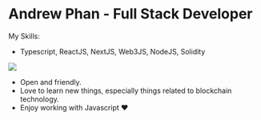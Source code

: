 # Andrew Phan - Full Stack Developer

My Skills:

- Typescript, ReactJS, NextJS, Web3JS, NodeJS, Solidity

![](https://camo.githubusercontent.com/0a3487307e90e014fa802c15447349aac16baa8f9190673cbc029834e5542e84/68747470733a2f2f7265732e636c6f7564696e6172792e636f6d2f6b696d77792f696d6167652f75706c6f61642f76313539383834303330302f6561737966726f6e74656e642f70726f6772616d6d696e675f68676e6778392e706e67)

- Open and friendly.
- Love to learn new things, especially things related to blockchain technology.
- Enjoy working with Javascript ❤
